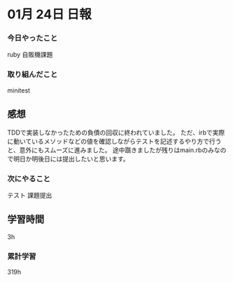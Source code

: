 #  01月 24日 日報
###  今日やったこと
ruby 自販機課題

### 取り組んだこと
minitest
##  感想
TDDで実装しなかったための負債の回収に終われていました。
ただ、irbで実際に動いているメソッドなどの値を確認しながらテストを記述するやり方で行うと、意外にもスムーズに進みました。
途中躓きましたが残りはmain.rbのみなので明日か明後日には提出したいと思います。
### 次にやること
テスト
課題提出
##  学習時間
3h
###  累計学習

319h
